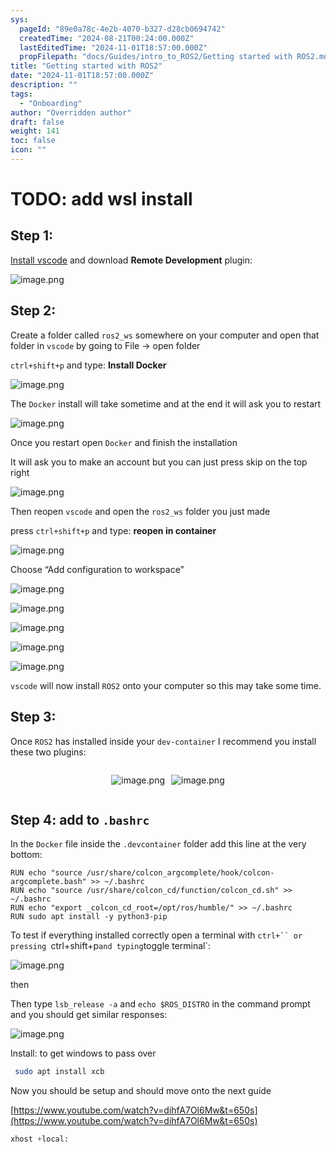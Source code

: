 ```yaml
---
sys:
  pageId: "89e0a78c-4e2b-4070-b327-d28cb0694742"
  createdTime: "2024-08-21T00:24:00.000Z"
  lastEditedTime: "2024-11-01T18:57:00.000Z"
  propFilepath: "docs/Guides/intro_to_ROS2/Getting started with ROS2.md"
title: "Getting started with ROS2"
date: "2024-11-01T18:57:00.000Z"
description: ""
tags:
  - "Onboarding"
author: "Overridden author"
draft: false
weight: 141
toc: false
icon: ""
---
```


# TODO: add wsl install

## Step 1:

[Install vscode](https://code.visualstudio.com/download) and download **Remote Development** plugin:

![image.png](https://prod-files-secure.s3.us-west-2.amazonaws.com/d518164a-d88e-44d1-a4ee-3adb3bd8bce0/efb52993-1881-4a40-b95e-6f020334f022/image.png?X-Amz-Algorithm=AWS4-HMAC-SHA256&X-Amz-Content-Sha256=UNSIGNED-PAYLOAD&X-Amz-Credential=ASIAZI2LB466U4CZPNIX%2F20250501%2Fus-west-2%2Fs3%2Faws4_request&X-Amz-Date=20250501T050951Z&X-Amz-Expires=3600&X-Amz-Security-Token=IQoJb3JpZ2luX2VjEB0aCXVzLXdlc3QtMiJHMEUCIQCuo4e9OLd1P4isP3EVPbdIM8RKC2DgFYXvLB1OxWQzCAIgW%2BUcp%2FLb%2BYObN4nMR1zaUt3YgNQwJHhCnN0hQaPcUkAqiAQItv%2F%2F%2F%2F%2F%2F%2F%2F%2F%2FARAAGgw2Mzc0MjMxODM4MDUiDEs0z7%2FGVNtXXL%2FsyCrcA8VYz6y8melDF%2B2QNndvuGoLJKny1iyWdSAUQPmUDotyyjRxX0mWvEbDjR9jLNJ%2FX2pOlh50T5v2BJxqZj4vwzsVR%2FAlFFhx9SC9NoCE3EtZ%2FK4M7wdfskZx1j1itVKG12NzCbCCRhOzDm%2BGshr2%2Btqz4Gnh02fft9oUNF8Y1MBY6LVWIDGdo63ppoUuT5IuAuVU5y7OB2zBxZIatBiUFiouuNMT0U3hvLzPVRi1TC0oQ5lRiFLfEWFaeL866%2FAJuENHPOCL6xn4XYX3u6XPh7qnBdz%2B6qMxKI5%2B9g%2BGVEedUWqRYBGNE0DXU7Cz%2Fm9ijx3JSvzdEUd9Hsv%2Fyb9hSLqbMA42DzjKaT7UA9CDZto%2FxcY8UqDemKgSnIyONeEWFRhPGs2WOL6kPVIpRrFBhYAErL5e40zriXtP5YLKYeZl25SAa4L4UAckC9BZRQr1atVZQl9QcTBT%2FnIrjH7rE8WL671c%2BgoKaHLMr9xah38NJ%2FrwiYd3p5cBqN%2Fv65fSuvlg1yn8FftCMJ%2BD5t7YP6qIy6dumukbdkG0li1KPZslroWmelCHhxyvKTcX%2B%2FN0JSC3fvDcNXOyOscujLpbysCOmeslPnXFCDMXJiFGPxMg%2FKvUysV3KUj%2B6NvjMNL1y8AGOqUBFWf7P13%2FAew0bH9IeKECks1HvNLj41gwQ7q78jrpxTFY30%2FRxr8ttzuTUh9%2FWdiU7qMrqaH7mvS9NrZUdF6nFZ408trhoy4STD5R4eUH7Ngj4PvF%2F3gFIpJvRakMJRWNiL%2F5XZO7fgimLJCMxcHMyCsnXjrYgJ1wiP5CvKrf48mPMjGmtb9i06ALnnsP0LzvjMOVrl2w4clpXCwOfRCPxNyZN%2Fqm&X-Amz-Signature=1cf0a995c995f44ee57be1853cacedeabfad83e51f5cb93006d4352dbdc8aac7&X-Amz-SignedHeaders=host&x-id=GetObject)

## Step 2:

Create a folder called `ros2_ws` somewhere on your computer and open that folder in `vscode` by going to File → open folder 

`ctrl+shift+p` and type: **Install Docker**

![image.png](https://prod-files-secure.s3.us-west-2.amazonaws.com/d518164a-d88e-44d1-a4ee-3adb3bd8bce0/2269dc0e-1cd5-47ff-bceb-c04ad9b2eab0/image.png?X-Amz-Algorithm=AWS4-HMAC-SHA256&X-Amz-Content-Sha256=UNSIGNED-PAYLOAD&X-Amz-Credential=ASIAZI2LB466U4CZPNIX%2F20250501%2Fus-west-2%2Fs3%2Faws4_request&X-Amz-Date=20250501T050951Z&X-Amz-Expires=3600&X-Amz-Security-Token=IQoJb3JpZ2luX2VjEB0aCXVzLXdlc3QtMiJHMEUCIQCuo4e9OLd1P4isP3EVPbdIM8RKC2DgFYXvLB1OxWQzCAIgW%2BUcp%2FLb%2BYObN4nMR1zaUt3YgNQwJHhCnN0hQaPcUkAqiAQItv%2F%2F%2F%2F%2F%2F%2F%2F%2F%2FARAAGgw2Mzc0MjMxODM4MDUiDEs0z7%2FGVNtXXL%2FsyCrcA8VYz6y8melDF%2B2QNndvuGoLJKny1iyWdSAUQPmUDotyyjRxX0mWvEbDjR9jLNJ%2FX2pOlh50T5v2BJxqZj4vwzsVR%2FAlFFhx9SC9NoCE3EtZ%2FK4M7wdfskZx1j1itVKG12NzCbCCRhOzDm%2BGshr2%2Btqz4Gnh02fft9oUNF8Y1MBY6LVWIDGdo63ppoUuT5IuAuVU5y7OB2zBxZIatBiUFiouuNMT0U3hvLzPVRi1TC0oQ5lRiFLfEWFaeL866%2FAJuENHPOCL6xn4XYX3u6XPh7qnBdz%2B6qMxKI5%2B9g%2BGVEedUWqRYBGNE0DXU7Cz%2Fm9ijx3JSvzdEUd9Hsv%2Fyb9hSLqbMA42DzjKaT7UA9CDZto%2FxcY8UqDemKgSnIyONeEWFRhPGs2WOL6kPVIpRrFBhYAErL5e40zriXtP5YLKYeZl25SAa4L4UAckC9BZRQr1atVZQl9QcTBT%2FnIrjH7rE8WL671c%2BgoKaHLMr9xah38NJ%2FrwiYd3p5cBqN%2Fv65fSuvlg1yn8FftCMJ%2BD5t7YP6qIy6dumukbdkG0li1KPZslroWmelCHhxyvKTcX%2B%2FN0JSC3fvDcNXOyOscujLpbysCOmeslPnXFCDMXJiFGPxMg%2FKvUysV3KUj%2B6NvjMNL1y8AGOqUBFWf7P13%2FAew0bH9IeKECks1HvNLj41gwQ7q78jrpxTFY30%2FRxr8ttzuTUh9%2FWdiU7qMrqaH7mvS9NrZUdF6nFZ408trhoy4STD5R4eUH7Ngj4PvF%2F3gFIpJvRakMJRWNiL%2F5XZO7fgimLJCMxcHMyCsnXjrYgJ1wiP5CvKrf48mPMjGmtb9i06ALnnsP0LzvjMOVrl2w4clpXCwOfRCPxNyZN%2Fqm&X-Amz-Signature=99dbb7290733d7f124f00aa081cfb5be49864954fd09ff855adcba7331fb593a&X-Amz-SignedHeaders=host&x-id=GetObject)

The `Docker` install will take sometime and at the end it will ask you to restart

![image.png](https://prod-files-secure.s3.us-west-2.amazonaws.com/d518164a-d88e-44d1-a4ee-3adb3bd8bce0/ed233f78-be33-4b1f-b89c-9c346c0e961e/image.png?X-Amz-Algorithm=AWS4-HMAC-SHA256&X-Amz-Content-Sha256=UNSIGNED-PAYLOAD&X-Amz-Credential=ASIAZI2LB466U4CZPNIX%2F20250501%2Fus-west-2%2Fs3%2Faws4_request&X-Amz-Date=20250501T050951Z&X-Amz-Expires=3600&X-Amz-Security-Token=IQoJb3JpZ2luX2VjEB0aCXVzLXdlc3QtMiJHMEUCIQCuo4e9OLd1P4isP3EVPbdIM8RKC2DgFYXvLB1OxWQzCAIgW%2BUcp%2FLb%2BYObN4nMR1zaUt3YgNQwJHhCnN0hQaPcUkAqiAQItv%2F%2F%2F%2F%2F%2F%2F%2F%2F%2FARAAGgw2Mzc0MjMxODM4MDUiDEs0z7%2FGVNtXXL%2FsyCrcA8VYz6y8melDF%2B2QNndvuGoLJKny1iyWdSAUQPmUDotyyjRxX0mWvEbDjR9jLNJ%2FX2pOlh50T5v2BJxqZj4vwzsVR%2FAlFFhx9SC9NoCE3EtZ%2FK4M7wdfskZx1j1itVKG12NzCbCCRhOzDm%2BGshr2%2Btqz4Gnh02fft9oUNF8Y1MBY6LVWIDGdo63ppoUuT5IuAuVU5y7OB2zBxZIatBiUFiouuNMT0U3hvLzPVRi1TC0oQ5lRiFLfEWFaeL866%2FAJuENHPOCL6xn4XYX3u6XPh7qnBdz%2B6qMxKI5%2B9g%2BGVEedUWqRYBGNE0DXU7Cz%2Fm9ijx3JSvzdEUd9Hsv%2Fyb9hSLqbMA42DzjKaT7UA9CDZto%2FxcY8UqDemKgSnIyONeEWFRhPGs2WOL6kPVIpRrFBhYAErL5e40zriXtP5YLKYeZl25SAa4L4UAckC9BZRQr1atVZQl9QcTBT%2FnIrjH7rE8WL671c%2BgoKaHLMr9xah38NJ%2FrwiYd3p5cBqN%2Fv65fSuvlg1yn8FftCMJ%2BD5t7YP6qIy6dumukbdkG0li1KPZslroWmelCHhxyvKTcX%2B%2FN0JSC3fvDcNXOyOscujLpbysCOmeslPnXFCDMXJiFGPxMg%2FKvUysV3KUj%2B6NvjMNL1y8AGOqUBFWf7P13%2FAew0bH9IeKECks1HvNLj41gwQ7q78jrpxTFY30%2FRxr8ttzuTUh9%2FWdiU7qMrqaH7mvS9NrZUdF6nFZ408trhoy4STD5R4eUH7Ngj4PvF%2F3gFIpJvRakMJRWNiL%2F5XZO7fgimLJCMxcHMyCsnXjrYgJ1wiP5CvKrf48mPMjGmtb9i06ALnnsP0LzvjMOVrl2w4clpXCwOfRCPxNyZN%2Fqm&X-Amz-Signature=e2124198468fc69ba9f561b9fe9214dafcf01de1615d2bdc2edc9c61c8723675&X-Amz-SignedHeaders=host&x-id=GetObject)

Once you restart open `Docker` and finish the installation

It will ask you to make an account but you can just press skip on the top right

![image.png](https://prod-files-secure.s3.us-west-2.amazonaws.com/d518164a-d88e-44d1-a4ee-3adb3bd8bce0/21010ad9-1659-4fd9-9f59-9932a09b2a3d/image.png?X-Amz-Algorithm=AWS4-HMAC-SHA256&X-Amz-Content-Sha256=UNSIGNED-PAYLOAD&X-Amz-Credential=ASIAZI2LB466U4CZPNIX%2F20250501%2Fus-west-2%2Fs3%2Faws4_request&X-Amz-Date=20250501T050951Z&X-Amz-Expires=3600&X-Amz-Security-Token=IQoJb3JpZ2luX2VjEB0aCXVzLXdlc3QtMiJHMEUCIQCuo4e9OLd1P4isP3EVPbdIM8RKC2DgFYXvLB1OxWQzCAIgW%2BUcp%2FLb%2BYObN4nMR1zaUt3YgNQwJHhCnN0hQaPcUkAqiAQItv%2F%2F%2F%2F%2F%2F%2F%2F%2F%2FARAAGgw2Mzc0MjMxODM4MDUiDEs0z7%2FGVNtXXL%2FsyCrcA8VYz6y8melDF%2B2QNndvuGoLJKny1iyWdSAUQPmUDotyyjRxX0mWvEbDjR9jLNJ%2FX2pOlh50T5v2BJxqZj4vwzsVR%2FAlFFhx9SC9NoCE3EtZ%2FK4M7wdfskZx1j1itVKG12NzCbCCRhOzDm%2BGshr2%2Btqz4Gnh02fft9oUNF8Y1MBY6LVWIDGdo63ppoUuT5IuAuVU5y7OB2zBxZIatBiUFiouuNMT0U3hvLzPVRi1TC0oQ5lRiFLfEWFaeL866%2FAJuENHPOCL6xn4XYX3u6XPh7qnBdz%2B6qMxKI5%2B9g%2BGVEedUWqRYBGNE0DXU7Cz%2Fm9ijx3JSvzdEUd9Hsv%2Fyb9hSLqbMA42DzjKaT7UA9CDZto%2FxcY8UqDemKgSnIyONeEWFRhPGs2WOL6kPVIpRrFBhYAErL5e40zriXtP5YLKYeZl25SAa4L4UAckC9BZRQr1atVZQl9QcTBT%2FnIrjH7rE8WL671c%2BgoKaHLMr9xah38NJ%2FrwiYd3p5cBqN%2Fv65fSuvlg1yn8FftCMJ%2BD5t7YP6qIy6dumukbdkG0li1KPZslroWmelCHhxyvKTcX%2B%2FN0JSC3fvDcNXOyOscujLpbysCOmeslPnXFCDMXJiFGPxMg%2FKvUysV3KUj%2B6NvjMNL1y8AGOqUBFWf7P13%2FAew0bH9IeKECks1HvNLj41gwQ7q78jrpxTFY30%2FRxr8ttzuTUh9%2FWdiU7qMrqaH7mvS9NrZUdF6nFZ408trhoy4STD5R4eUH7Ngj4PvF%2F3gFIpJvRakMJRWNiL%2F5XZO7fgimLJCMxcHMyCsnXjrYgJ1wiP5CvKrf48mPMjGmtb9i06ALnnsP0LzvjMOVrl2w4clpXCwOfRCPxNyZN%2Fqm&X-Amz-Signature=729e63010abeaa2103b1d033c2268a6b973f19ab8f7b49dae0acd0bbabb9fba3&X-Amz-SignedHeaders=host&x-id=GetObject)

Then reopen `vscode` and open the `ros2_ws` folder you just made

press `ctrl+shift+p` and type: **reopen in container**

![image.png](https://prod-files-secure.s3.us-west-2.amazonaws.com/d518164a-d88e-44d1-a4ee-3adb3bd8bce0/4e93b8c2-41ad-488c-8095-c74205196118/image.png?X-Amz-Algorithm=AWS4-HMAC-SHA256&X-Amz-Content-Sha256=UNSIGNED-PAYLOAD&X-Amz-Credential=ASIAZI2LB466U4CZPNIX%2F20250501%2Fus-west-2%2Fs3%2Faws4_request&X-Amz-Date=20250501T050951Z&X-Amz-Expires=3600&X-Amz-Security-Token=IQoJb3JpZ2luX2VjEB0aCXVzLXdlc3QtMiJHMEUCIQCuo4e9OLd1P4isP3EVPbdIM8RKC2DgFYXvLB1OxWQzCAIgW%2BUcp%2FLb%2BYObN4nMR1zaUt3YgNQwJHhCnN0hQaPcUkAqiAQItv%2F%2F%2F%2F%2F%2F%2F%2F%2F%2FARAAGgw2Mzc0MjMxODM4MDUiDEs0z7%2FGVNtXXL%2FsyCrcA8VYz6y8melDF%2B2QNndvuGoLJKny1iyWdSAUQPmUDotyyjRxX0mWvEbDjR9jLNJ%2FX2pOlh50T5v2BJxqZj4vwzsVR%2FAlFFhx9SC9NoCE3EtZ%2FK4M7wdfskZx1j1itVKG12NzCbCCRhOzDm%2BGshr2%2Btqz4Gnh02fft9oUNF8Y1MBY6LVWIDGdo63ppoUuT5IuAuVU5y7OB2zBxZIatBiUFiouuNMT0U3hvLzPVRi1TC0oQ5lRiFLfEWFaeL866%2FAJuENHPOCL6xn4XYX3u6XPh7qnBdz%2B6qMxKI5%2B9g%2BGVEedUWqRYBGNE0DXU7Cz%2Fm9ijx3JSvzdEUd9Hsv%2Fyb9hSLqbMA42DzjKaT7UA9CDZto%2FxcY8UqDemKgSnIyONeEWFRhPGs2WOL6kPVIpRrFBhYAErL5e40zriXtP5YLKYeZl25SAa4L4UAckC9BZRQr1atVZQl9QcTBT%2FnIrjH7rE8WL671c%2BgoKaHLMr9xah38NJ%2FrwiYd3p5cBqN%2Fv65fSuvlg1yn8FftCMJ%2BD5t7YP6qIy6dumukbdkG0li1KPZslroWmelCHhxyvKTcX%2B%2FN0JSC3fvDcNXOyOscujLpbysCOmeslPnXFCDMXJiFGPxMg%2FKvUysV3KUj%2B6NvjMNL1y8AGOqUBFWf7P13%2FAew0bH9IeKECks1HvNLj41gwQ7q78jrpxTFY30%2FRxr8ttzuTUh9%2FWdiU7qMrqaH7mvS9NrZUdF6nFZ408trhoy4STD5R4eUH7Ngj4PvF%2F3gFIpJvRakMJRWNiL%2F5XZO7fgimLJCMxcHMyCsnXjrYgJ1wiP5CvKrf48mPMjGmtb9i06ALnnsP0LzvjMOVrl2w4clpXCwOfRCPxNyZN%2Fqm&X-Amz-Signature=f9359740c6dc64d8ade97131131fb28e9b1f5c3d966cbc9f305253dd70c07da4&X-Amz-SignedHeaders=host&x-id=GetObject)

Choose “Add configuration to workspace”

![image.png](https://prod-files-secure.s3.us-west-2.amazonaws.com/d518164a-d88e-44d1-a4ee-3adb3bd8bce0/9560b282-5060-4989-ba37-97e7b2c22476/image.png?X-Amz-Algorithm=AWS4-HMAC-SHA256&X-Amz-Content-Sha256=UNSIGNED-PAYLOAD&X-Amz-Credential=ASIAZI2LB466U4CZPNIX%2F20250501%2Fus-west-2%2Fs3%2Faws4_request&X-Amz-Date=20250501T050951Z&X-Amz-Expires=3600&X-Amz-Security-Token=IQoJb3JpZ2luX2VjEB0aCXVzLXdlc3QtMiJHMEUCIQCuo4e9OLd1P4isP3EVPbdIM8RKC2DgFYXvLB1OxWQzCAIgW%2BUcp%2FLb%2BYObN4nMR1zaUt3YgNQwJHhCnN0hQaPcUkAqiAQItv%2F%2F%2F%2F%2F%2F%2F%2F%2F%2FARAAGgw2Mzc0MjMxODM4MDUiDEs0z7%2FGVNtXXL%2FsyCrcA8VYz6y8melDF%2B2QNndvuGoLJKny1iyWdSAUQPmUDotyyjRxX0mWvEbDjR9jLNJ%2FX2pOlh50T5v2BJxqZj4vwzsVR%2FAlFFhx9SC9NoCE3EtZ%2FK4M7wdfskZx1j1itVKG12NzCbCCRhOzDm%2BGshr2%2Btqz4Gnh02fft9oUNF8Y1MBY6LVWIDGdo63ppoUuT5IuAuVU5y7OB2zBxZIatBiUFiouuNMT0U3hvLzPVRi1TC0oQ5lRiFLfEWFaeL866%2FAJuENHPOCL6xn4XYX3u6XPh7qnBdz%2B6qMxKI5%2B9g%2BGVEedUWqRYBGNE0DXU7Cz%2Fm9ijx3JSvzdEUd9Hsv%2Fyb9hSLqbMA42DzjKaT7UA9CDZto%2FxcY8UqDemKgSnIyONeEWFRhPGs2WOL6kPVIpRrFBhYAErL5e40zriXtP5YLKYeZl25SAa4L4UAckC9BZRQr1atVZQl9QcTBT%2FnIrjH7rE8WL671c%2BgoKaHLMr9xah38NJ%2FrwiYd3p5cBqN%2Fv65fSuvlg1yn8FftCMJ%2BD5t7YP6qIy6dumukbdkG0li1KPZslroWmelCHhxyvKTcX%2B%2FN0JSC3fvDcNXOyOscujLpbysCOmeslPnXFCDMXJiFGPxMg%2FKvUysV3KUj%2B6NvjMNL1y8AGOqUBFWf7P13%2FAew0bH9IeKECks1HvNLj41gwQ7q78jrpxTFY30%2FRxr8ttzuTUh9%2FWdiU7qMrqaH7mvS9NrZUdF6nFZ408trhoy4STD5R4eUH7Ngj4PvF%2F3gFIpJvRakMJRWNiL%2F5XZO7fgimLJCMxcHMyCsnXjrYgJ1wiP5CvKrf48mPMjGmtb9i06ALnnsP0LzvjMOVrl2w4clpXCwOfRCPxNyZN%2Fqm&X-Amz-Signature=aa8b183f6f27787fcd06d11ccf41fa6eea4e4c40dd3b9bf20902e092239def1e&X-Amz-SignedHeaders=host&x-id=GetObject)

![image.png](https://prod-files-secure.s3.us-west-2.amazonaws.com/d518164a-d88e-44d1-a4ee-3adb3bd8bce0/2ee63f81-886b-48e8-a553-dc6e5eac99e4/image.png?X-Amz-Algorithm=AWS4-HMAC-SHA256&X-Amz-Content-Sha256=UNSIGNED-PAYLOAD&X-Amz-Credential=ASIAZI2LB466U4CZPNIX%2F20250501%2Fus-west-2%2Fs3%2Faws4_request&X-Amz-Date=20250501T050951Z&X-Amz-Expires=3600&X-Amz-Security-Token=IQoJb3JpZ2luX2VjEB0aCXVzLXdlc3QtMiJHMEUCIQCuo4e9OLd1P4isP3EVPbdIM8RKC2DgFYXvLB1OxWQzCAIgW%2BUcp%2FLb%2BYObN4nMR1zaUt3YgNQwJHhCnN0hQaPcUkAqiAQItv%2F%2F%2F%2F%2F%2F%2F%2F%2F%2FARAAGgw2Mzc0MjMxODM4MDUiDEs0z7%2FGVNtXXL%2FsyCrcA8VYz6y8melDF%2B2QNndvuGoLJKny1iyWdSAUQPmUDotyyjRxX0mWvEbDjR9jLNJ%2FX2pOlh50T5v2BJxqZj4vwzsVR%2FAlFFhx9SC9NoCE3EtZ%2FK4M7wdfskZx1j1itVKG12NzCbCCRhOzDm%2BGshr2%2Btqz4Gnh02fft9oUNF8Y1MBY6LVWIDGdo63ppoUuT5IuAuVU5y7OB2zBxZIatBiUFiouuNMT0U3hvLzPVRi1TC0oQ5lRiFLfEWFaeL866%2FAJuENHPOCL6xn4XYX3u6XPh7qnBdz%2B6qMxKI5%2B9g%2BGVEedUWqRYBGNE0DXU7Cz%2Fm9ijx3JSvzdEUd9Hsv%2Fyb9hSLqbMA42DzjKaT7UA9CDZto%2FxcY8UqDemKgSnIyONeEWFRhPGs2WOL6kPVIpRrFBhYAErL5e40zriXtP5YLKYeZl25SAa4L4UAckC9BZRQr1atVZQl9QcTBT%2FnIrjH7rE8WL671c%2BgoKaHLMr9xah38NJ%2FrwiYd3p5cBqN%2Fv65fSuvlg1yn8FftCMJ%2BD5t7YP6qIy6dumukbdkG0li1KPZslroWmelCHhxyvKTcX%2B%2FN0JSC3fvDcNXOyOscujLpbysCOmeslPnXFCDMXJiFGPxMg%2FKvUysV3KUj%2B6NvjMNL1y8AGOqUBFWf7P13%2FAew0bH9IeKECks1HvNLj41gwQ7q78jrpxTFY30%2FRxr8ttzuTUh9%2FWdiU7qMrqaH7mvS9NrZUdF6nFZ408trhoy4STD5R4eUH7Ngj4PvF%2F3gFIpJvRakMJRWNiL%2F5XZO7fgimLJCMxcHMyCsnXjrYgJ1wiP5CvKrf48mPMjGmtb9i06ALnnsP0LzvjMOVrl2w4clpXCwOfRCPxNyZN%2Fqm&X-Amz-Signature=71c33b46a7e001095086c918d69c5741d3013bbfb3cc349634330ca29d6ae3e9&X-Amz-SignedHeaders=host&x-id=GetObject)

![image.png](https://prod-files-secure.s3.us-west-2.amazonaws.com/d518164a-d88e-44d1-a4ee-3adb3bd8bce0/ae1580b2-b048-407e-aed9-b584224a7a04/image.png?X-Amz-Algorithm=AWS4-HMAC-SHA256&X-Amz-Content-Sha256=UNSIGNED-PAYLOAD&X-Amz-Credential=ASIAZI2LB466U4CZPNIX%2F20250501%2Fus-west-2%2Fs3%2Faws4_request&X-Amz-Date=20250501T050951Z&X-Amz-Expires=3600&X-Amz-Security-Token=IQoJb3JpZ2luX2VjEB0aCXVzLXdlc3QtMiJHMEUCIQCuo4e9OLd1P4isP3EVPbdIM8RKC2DgFYXvLB1OxWQzCAIgW%2BUcp%2FLb%2BYObN4nMR1zaUt3YgNQwJHhCnN0hQaPcUkAqiAQItv%2F%2F%2F%2F%2F%2F%2F%2F%2F%2FARAAGgw2Mzc0MjMxODM4MDUiDEs0z7%2FGVNtXXL%2FsyCrcA8VYz6y8melDF%2B2QNndvuGoLJKny1iyWdSAUQPmUDotyyjRxX0mWvEbDjR9jLNJ%2FX2pOlh50T5v2BJxqZj4vwzsVR%2FAlFFhx9SC9NoCE3EtZ%2FK4M7wdfskZx1j1itVKG12NzCbCCRhOzDm%2BGshr2%2Btqz4Gnh02fft9oUNF8Y1MBY6LVWIDGdo63ppoUuT5IuAuVU5y7OB2zBxZIatBiUFiouuNMT0U3hvLzPVRi1TC0oQ5lRiFLfEWFaeL866%2FAJuENHPOCL6xn4XYX3u6XPh7qnBdz%2B6qMxKI5%2B9g%2BGVEedUWqRYBGNE0DXU7Cz%2Fm9ijx3JSvzdEUd9Hsv%2Fyb9hSLqbMA42DzjKaT7UA9CDZto%2FxcY8UqDemKgSnIyONeEWFRhPGs2WOL6kPVIpRrFBhYAErL5e40zriXtP5YLKYeZl25SAa4L4UAckC9BZRQr1atVZQl9QcTBT%2FnIrjH7rE8WL671c%2BgoKaHLMr9xah38NJ%2FrwiYd3p5cBqN%2Fv65fSuvlg1yn8FftCMJ%2BD5t7YP6qIy6dumukbdkG0li1KPZslroWmelCHhxyvKTcX%2B%2FN0JSC3fvDcNXOyOscujLpbysCOmeslPnXFCDMXJiFGPxMg%2FKvUysV3KUj%2B6NvjMNL1y8AGOqUBFWf7P13%2FAew0bH9IeKECks1HvNLj41gwQ7q78jrpxTFY30%2FRxr8ttzuTUh9%2FWdiU7qMrqaH7mvS9NrZUdF6nFZ408trhoy4STD5R4eUH7Ngj4PvF%2F3gFIpJvRakMJRWNiL%2F5XZO7fgimLJCMxcHMyCsnXjrYgJ1wiP5CvKrf48mPMjGmtb9i06ALnnsP0LzvjMOVrl2w4clpXCwOfRCPxNyZN%2Fqm&X-Amz-Signature=64d22b202c3e689fa60bf77eab82687c6fedad4299a6eb4fcbd0c4b01f6d5f17&X-Amz-SignedHeaders=host&x-id=GetObject)

![image.png](https://prod-files-secure.s3.us-west-2.amazonaws.com/d518164a-d88e-44d1-a4ee-3adb3bd8bce0/53255b28-f75e-430f-b9e3-c0ac8577e42b/image.png?X-Amz-Algorithm=AWS4-HMAC-SHA256&X-Amz-Content-Sha256=UNSIGNED-PAYLOAD&X-Amz-Credential=ASIAZI2LB466U4CZPNIX%2F20250501%2Fus-west-2%2Fs3%2Faws4_request&X-Amz-Date=20250501T050951Z&X-Amz-Expires=3600&X-Amz-Security-Token=IQoJb3JpZ2luX2VjEB0aCXVzLXdlc3QtMiJHMEUCIQCuo4e9OLd1P4isP3EVPbdIM8RKC2DgFYXvLB1OxWQzCAIgW%2BUcp%2FLb%2BYObN4nMR1zaUt3YgNQwJHhCnN0hQaPcUkAqiAQItv%2F%2F%2F%2F%2F%2F%2F%2F%2F%2FARAAGgw2Mzc0MjMxODM4MDUiDEs0z7%2FGVNtXXL%2FsyCrcA8VYz6y8melDF%2B2QNndvuGoLJKny1iyWdSAUQPmUDotyyjRxX0mWvEbDjR9jLNJ%2FX2pOlh50T5v2BJxqZj4vwzsVR%2FAlFFhx9SC9NoCE3EtZ%2FK4M7wdfskZx1j1itVKG12NzCbCCRhOzDm%2BGshr2%2Btqz4Gnh02fft9oUNF8Y1MBY6LVWIDGdo63ppoUuT5IuAuVU5y7OB2zBxZIatBiUFiouuNMT0U3hvLzPVRi1TC0oQ5lRiFLfEWFaeL866%2FAJuENHPOCL6xn4XYX3u6XPh7qnBdz%2B6qMxKI5%2B9g%2BGVEedUWqRYBGNE0DXU7Cz%2Fm9ijx3JSvzdEUd9Hsv%2Fyb9hSLqbMA42DzjKaT7UA9CDZto%2FxcY8UqDemKgSnIyONeEWFRhPGs2WOL6kPVIpRrFBhYAErL5e40zriXtP5YLKYeZl25SAa4L4UAckC9BZRQr1atVZQl9QcTBT%2FnIrjH7rE8WL671c%2BgoKaHLMr9xah38NJ%2FrwiYd3p5cBqN%2Fv65fSuvlg1yn8FftCMJ%2BD5t7YP6qIy6dumukbdkG0li1KPZslroWmelCHhxyvKTcX%2B%2FN0JSC3fvDcNXOyOscujLpbysCOmeslPnXFCDMXJiFGPxMg%2FKvUysV3KUj%2B6NvjMNL1y8AGOqUBFWf7P13%2FAew0bH9IeKECks1HvNLj41gwQ7q78jrpxTFY30%2FRxr8ttzuTUh9%2FWdiU7qMrqaH7mvS9NrZUdF6nFZ408trhoy4STD5R4eUH7Ngj4PvF%2F3gFIpJvRakMJRWNiL%2F5XZO7fgimLJCMxcHMyCsnXjrYgJ1wiP5CvKrf48mPMjGmtb9i06ALnnsP0LzvjMOVrl2w4clpXCwOfRCPxNyZN%2Fqm&X-Amz-Signature=04535076bcad7408b1988e76b0608cb3272119666fcb33fee4331a20778aaebc&X-Amz-SignedHeaders=host&x-id=GetObject)

![image.png](https://prod-files-secure.s3.us-west-2.amazonaws.com/d518164a-d88e-44d1-a4ee-3adb3bd8bce0/7c562767-5af9-4ffb-97d1-327bcdf4ee00/image.png?X-Amz-Algorithm=AWS4-HMAC-SHA256&X-Amz-Content-Sha256=UNSIGNED-PAYLOAD&X-Amz-Credential=ASIAZI2LB466U4CZPNIX%2F20250501%2Fus-west-2%2Fs3%2Faws4_request&X-Amz-Date=20250501T050951Z&X-Amz-Expires=3600&X-Amz-Security-Token=IQoJb3JpZ2luX2VjEB0aCXVzLXdlc3QtMiJHMEUCIQCuo4e9OLd1P4isP3EVPbdIM8RKC2DgFYXvLB1OxWQzCAIgW%2BUcp%2FLb%2BYObN4nMR1zaUt3YgNQwJHhCnN0hQaPcUkAqiAQItv%2F%2F%2F%2F%2F%2F%2F%2F%2F%2FARAAGgw2Mzc0MjMxODM4MDUiDEs0z7%2FGVNtXXL%2FsyCrcA8VYz6y8melDF%2B2QNndvuGoLJKny1iyWdSAUQPmUDotyyjRxX0mWvEbDjR9jLNJ%2FX2pOlh50T5v2BJxqZj4vwzsVR%2FAlFFhx9SC9NoCE3EtZ%2FK4M7wdfskZx1j1itVKG12NzCbCCRhOzDm%2BGshr2%2Btqz4Gnh02fft9oUNF8Y1MBY6LVWIDGdo63ppoUuT5IuAuVU5y7OB2zBxZIatBiUFiouuNMT0U3hvLzPVRi1TC0oQ5lRiFLfEWFaeL866%2FAJuENHPOCL6xn4XYX3u6XPh7qnBdz%2B6qMxKI5%2B9g%2BGVEedUWqRYBGNE0DXU7Cz%2Fm9ijx3JSvzdEUd9Hsv%2Fyb9hSLqbMA42DzjKaT7UA9CDZto%2FxcY8UqDemKgSnIyONeEWFRhPGs2WOL6kPVIpRrFBhYAErL5e40zriXtP5YLKYeZl25SAa4L4UAckC9BZRQr1atVZQl9QcTBT%2FnIrjH7rE8WL671c%2BgoKaHLMr9xah38NJ%2FrwiYd3p5cBqN%2Fv65fSuvlg1yn8FftCMJ%2BD5t7YP6qIy6dumukbdkG0li1KPZslroWmelCHhxyvKTcX%2B%2FN0JSC3fvDcNXOyOscujLpbysCOmeslPnXFCDMXJiFGPxMg%2FKvUysV3KUj%2B6NvjMNL1y8AGOqUBFWf7P13%2FAew0bH9IeKECks1HvNLj41gwQ7q78jrpxTFY30%2FRxr8ttzuTUh9%2FWdiU7qMrqaH7mvS9NrZUdF6nFZ408trhoy4STD5R4eUH7Ngj4PvF%2F3gFIpJvRakMJRWNiL%2F5XZO7fgimLJCMxcHMyCsnXjrYgJ1wiP5CvKrf48mPMjGmtb9i06ALnnsP0LzvjMOVrl2w4clpXCwOfRCPxNyZN%2Fqm&X-Amz-Signature=2c7db0f1d3fe4f99621ae0c8ed50d9e20c22860979e8bd9291720d3aeea6f9b6&X-Amz-SignedHeaders=host&x-id=GetObject)

`vscode` will now install `ROS2` onto your computer so this may take some time.

## Step 3:

Once `ROS2` has installed inside your `dev-container` I recommend you install these two plugins:

<div style="display: flex;flex-direction: row; column-gap:10px; max-width: 630px;justify-content: center;">
<div>

![image.png](https://prod-files-secure.s3.us-west-2.amazonaws.com/d518164a-d88e-44d1-a4ee-3adb3bd8bce0/3fc3d550-5a54-4ba1-ba6b-faa01cdb7369/image.png?X-Amz-Algorithm=AWS4-HMAC-SHA256&X-Amz-Content-Sha256=UNSIGNED-PAYLOAD&X-Amz-Credential=ASIAZI2LB466SZX6Q5GE%2F20250501%2Fus-west-2%2Fs3%2Faws4_request&X-Amz-Date=20250501T050954Z&X-Amz-Expires=3600&X-Amz-Security-Token=IQoJb3JpZ2luX2VjEB0aCXVzLXdlc3QtMiJGMEQCIEJIejFsW9Qxqhj5pzbMuwUIDB5WbRzmobhGQpW8ZShuAiBxzcWAvTEyNbRcYH%2BpH%2BR38BdYGFgJd9X0UCmdi2ZZCiqIBAi2%2F%2F%2F%2F%2F%2F%2F%2F%2F%2F8BEAAaDDYzNzQyMzE4MzgwNSIMRSSA5NHtk6PhjE9zKtwDryxNsuFlnmUSlimYebwEQ2mtYGL2U1SZT9juXbX3gjATmBl0oH88fjbR68SvSt5MIi5TqvZyQjFmGgFe9c5i26tH9pBRn53VmrGvIydwAxcVcSCk%2BpT0wdMABKkETvYhftCftgS%2BZmAQkC%2FtnXDPURhNIUwZsayNCXnLQ5pSaUpb2NRFbQYGEA13ykls3aqqPfbbnkObgZqqBYP7uaRQhq2aWtE1j37XdSosIyo3Rz17QAXTsJE97WBzQhPYKPvrwY8U83KcASC%2FBBt9AqoqvFd4Ts4R7GGA%2Bw7T2Rx478JisFWwUli2XE1jUnWNwrftcGDoDjD1wDdvwVqT3W2oLdss5IqjkI13P4NzDyCNrg3gPhZXXcmql8YMduqbZtCTlodAH4MKqp1vBvZZBvnrVYPJyZYw%2FatRNsj%2F8Cq4NDhtTdBAKbj8UFVFp9HV0mB5DaErMxSZwTfvBJj5auTdXwD7GvzWvO0EE%2BCtYOcOsHTvM4mjxMc11cTgFsJA%2F5Wq6nKAzglamqWxQM2CVRz5TAIMkqB%2FDnXmDDSN5bBhk99ROwuYAiO6sWX4fEPydYRa6TSmEIHOqBuTIV66AvDGwl%2FLfZzPny6EiL5OFoTWgh8VyUoK%2BlJQdAgf7dMw5%2FXLwAY6pgEolquctkj1pemGUz3dZOCab74hvGn6RQ5iYctEeHW5ZBVcKPz9wpVurUj4BCVKpbH1fzSLfD119RnySfIp0t%2BmEqP%2FF8%2BJ3RUsbMRYKlk8CZwv9fzL4cdQjlM%2FE2yVVgJC%2BLDEeGZY0fq2kZlg3dFADCFHonyPfF%2F2EV8Xgu5G5O25CWD%2BMG%2FH4B8ZkvmLbVedhrb6U7D3VqORWv8R7MY9Cap1Eb6u&X-Amz-Signature=64da9cbc5418e5976a69d502a77975923904941cc7a45dc8a206a6457acc090d&X-Amz-SignedHeaders=host&x-id=GetObject)

</div>
<div>

![image.png](https://prod-files-secure.s3.us-west-2.amazonaws.com/d518164a-d88e-44d1-a4ee-3adb3bd8bce0/d994cc66-13c2-4093-a5a3-f84cf4601a82/image.png?X-Amz-Algorithm=AWS4-HMAC-SHA256&X-Amz-Content-Sha256=UNSIGNED-PAYLOAD&X-Amz-Credential=ASIAZI2LB4663NXGHPKK%2F20250501%2Fus-west-2%2Fs3%2Faws4_request&X-Amz-Date=20250501T050954Z&X-Amz-Expires=3600&X-Amz-Security-Token=IQoJb3JpZ2luX2VjEB0aCXVzLXdlc3QtMiJHMEUCIQC15k5oYAEBDTQCOn09uC6jjHayzPEmlMj%2F4T66CO1DMwIgD8o7NyFY0KjMcGrJRoRvS9lYg3dWCSyEp4A3pYzojiEqiAQItv%2F%2F%2F%2F%2F%2F%2F%2F%2F%2FARAAGgw2Mzc0MjMxODM4MDUiDFb9%2BSQ6VaItID4NVCrcAwb%2BUTx7AK%2BQO4C4%2FNihH65WRA29UzlQunpvf7h7t2fyCkXPLLVES%2FcVEg%2B78Nr5m8RIec4PIFnQsODj2mAwFehwr%2B2xIEgnVTbDb3ZHxXDLBaFrBzWXRkwxEzouPwcjk%2FO26ae5ayP5acQg%2F20uAWa8Yqax7TvXZ3tYLk%2FXy8XTXJe5GMaTQfdznglza1BvsGEyYMFR7xpZNb4Oe%2B2hWH9oGhYgfnoGBC2K28nD5ONH0JwAoDXX31OTK2wHtQbiTwclmJwLZe%2Fd1LDbRol2MsKSfoP2FsAvEmiYiSEsCUxxfdo%2FHqcO1TwwY6LHoalb7UyPUfXnxXi19l87Y7DQVKOjV%2BZXgviYuLjDXWV3sjxyDwSw8PL%2FxXBhxetQ2g3dSj%2F6cN4NZJFc2VRvI93JieGXt6ss4fLh5c5cRz2S6NjcXzG6S7pPc70c8ROFTkD6kusWuO0fZTJlod%2F78%2Bl%2FjnoGluuwo2%2BAyKHdiV66XmFDR49kU0Qyy8cDc8vj47rZ%2FBPE9S59poz32kKHE2cbnRFh5kbR9TIEPXfsM3kDpKISKvGwDeKcKflFZ3G8G%2FEnJrFbodb4EX6VLo0xz8islvXtFwqJwYn2nTb%2BOmn4gARoedcqJ53pck8Ozve4MM31y8AGOqUB%2BrueQpG1od107SHrEBXDSUuxXoQFSyViQweLauSe8%2BsFt%2FAoPB9yzN%2BQMU1r2ca9BR%2Fwrwn7v664LgzRQerE2xroet6gjhvK9FXvmPxDPr6tnr2XeA2F7IzghRqPTyl6Pwzx3ZEHXdPRMgC4H00Rbs6rVoGg7LsbU3YSe%2BMJ2LXi591HnkMto9%2B%2B%2Fnm6mDHIbfDhks5vOf2VjpuN7aUaEbs1MIRI&X-Amz-Signature=0cd3a671b0058cad8faabf3a2be5cac97c648b31621fde1697021b6e5c154e22&X-Amz-SignedHeaders=host&x-id=GetObject)

</div>
</div>

## Step 4: add to `.bashrc`

In the `Docker` file inside the `.devcontainer` folder add this line at the very bottom: 

```docker
RUN echo "source /usr/share/colcon_argcomplete/hook/colcon-argcomplete.bash" >> ~/.bashrc
RUN echo "source /usr/share/colcon_cd/function/colcon_cd.sh" >> ~/.bashrc
RUN echo "export _colcon_cd_root=/opt/ros/humble/" >> ~/.bashrc
RUN sudo apt install -y python3-pip 
```

To test if everything installed correctly open a terminal with `ctrl+`` or pressing `ctrl+shift+p` and typing `toggle terminal`:

![image.png](https://prod-files-secure.s3.us-west-2.amazonaws.com/d518164a-d88e-44d1-a4ee-3adb3bd8bce0/6a4943d8-b04e-4c02-9a58-775f3384d1a5/image.png?X-Amz-Algorithm=AWS4-HMAC-SHA256&X-Amz-Content-Sha256=UNSIGNED-PAYLOAD&X-Amz-Credential=ASIAZI2LB466U4CZPNIX%2F20250501%2Fus-west-2%2Fs3%2Faws4_request&X-Amz-Date=20250501T050951Z&X-Amz-Expires=3600&X-Amz-Security-Token=IQoJb3JpZ2luX2VjEB0aCXVzLXdlc3QtMiJHMEUCIQCuo4e9OLd1P4isP3EVPbdIM8RKC2DgFYXvLB1OxWQzCAIgW%2BUcp%2FLb%2BYObN4nMR1zaUt3YgNQwJHhCnN0hQaPcUkAqiAQItv%2F%2F%2F%2F%2F%2F%2F%2F%2F%2FARAAGgw2Mzc0MjMxODM4MDUiDEs0z7%2FGVNtXXL%2FsyCrcA8VYz6y8melDF%2B2QNndvuGoLJKny1iyWdSAUQPmUDotyyjRxX0mWvEbDjR9jLNJ%2FX2pOlh50T5v2BJxqZj4vwzsVR%2FAlFFhx9SC9NoCE3EtZ%2FK4M7wdfskZx1j1itVKG12NzCbCCRhOzDm%2BGshr2%2Btqz4Gnh02fft9oUNF8Y1MBY6LVWIDGdo63ppoUuT5IuAuVU5y7OB2zBxZIatBiUFiouuNMT0U3hvLzPVRi1TC0oQ5lRiFLfEWFaeL866%2FAJuENHPOCL6xn4XYX3u6XPh7qnBdz%2B6qMxKI5%2B9g%2BGVEedUWqRYBGNE0DXU7Cz%2Fm9ijx3JSvzdEUd9Hsv%2Fyb9hSLqbMA42DzjKaT7UA9CDZto%2FxcY8UqDemKgSnIyONeEWFRhPGs2WOL6kPVIpRrFBhYAErL5e40zriXtP5YLKYeZl25SAa4L4UAckC9BZRQr1atVZQl9QcTBT%2FnIrjH7rE8WL671c%2BgoKaHLMr9xah38NJ%2FrwiYd3p5cBqN%2Fv65fSuvlg1yn8FftCMJ%2BD5t7YP6qIy6dumukbdkG0li1KPZslroWmelCHhxyvKTcX%2B%2FN0JSC3fvDcNXOyOscujLpbysCOmeslPnXFCDMXJiFGPxMg%2FKvUysV3KUj%2B6NvjMNL1y8AGOqUBFWf7P13%2FAew0bH9IeKECks1HvNLj41gwQ7q78jrpxTFY30%2FRxr8ttzuTUh9%2FWdiU7qMrqaH7mvS9NrZUdF6nFZ408trhoy4STD5R4eUH7Ngj4PvF%2F3gFIpJvRakMJRWNiL%2F5XZO7fgimLJCMxcHMyCsnXjrYgJ1wiP5CvKrf48mPMjGmtb9i06ALnnsP0LzvjMOVrl2w4clpXCwOfRCPxNyZN%2Fqm&X-Amz-Signature=f21a8765915a1d3360671b94e5bbe9facd7d1620d0fc675dc50193044ba31eed&X-Amz-SignedHeaders=host&x-id=GetObject)

then 

Then type `lsb_release -a` and `echo $ROS_DISTRO` in the command prompt and you should get similar responses:

![image.png](https://prod-files-secure.s3.us-west-2.amazonaws.com/d518164a-d88e-44d1-a4ee-3adb3bd8bce0/3e635dec-a805-4e85-8b9e-d000e5b71a4e/image.png?X-Amz-Algorithm=AWS4-HMAC-SHA256&X-Amz-Content-Sha256=UNSIGNED-PAYLOAD&X-Amz-Credential=ASIAZI2LB466U4CZPNIX%2F20250501%2Fus-west-2%2Fs3%2Faws4_request&X-Amz-Date=20250501T050951Z&X-Amz-Expires=3600&X-Amz-Security-Token=IQoJb3JpZ2luX2VjEB0aCXVzLXdlc3QtMiJHMEUCIQCuo4e9OLd1P4isP3EVPbdIM8RKC2DgFYXvLB1OxWQzCAIgW%2BUcp%2FLb%2BYObN4nMR1zaUt3YgNQwJHhCnN0hQaPcUkAqiAQItv%2F%2F%2F%2F%2F%2F%2F%2F%2F%2FARAAGgw2Mzc0MjMxODM4MDUiDEs0z7%2FGVNtXXL%2FsyCrcA8VYz6y8melDF%2B2QNndvuGoLJKny1iyWdSAUQPmUDotyyjRxX0mWvEbDjR9jLNJ%2FX2pOlh50T5v2BJxqZj4vwzsVR%2FAlFFhx9SC9NoCE3EtZ%2FK4M7wdfskZx1j1itVKG12NzCbCCRhOzDm%2BGshr2%2Btqz4Gnh02fft9oUNF8Y1MBY6LVWIDGdo63ppoUuT5IuAuVU5y7OB2zBxZIatBiUFiouuNMT0U3hvLzPVRi1TC0oQ5lRiFLfEWFaeL866%2FAJuENHPOCL6xn4XYX3u6XPh7qnBdz%2B6qMxKI5%2B9g%2BGVEedUWqRYBGNE0DXU7Cz%2Fm9ijx3JSvzdEUd9Hsv%2Fyb9hSLqbMA42DzjKaT7UA9CDZto%2FxcY8UqDemKgSnIyONeEWFRhPGs2WOL6kPVIpRrFBhYAErL5e40zriXtP5YLKYeZl25SAa4L4UAckC9BZRQr1atVZQl9QcTBT%2FnIrjH7rE8WL671c%2BgoKaHLMr9xah38NJ%2FrwiYd3p5cBqN%2Fv65fSuvlg1yn8FftCMJ%2BD5t7YP6qIy6dumukbdkG0li1KPZslroWmelCHhxyvKTcX%2B%2FN0JSC3fvDcNXOyOscujLpbysCOmeslPnXFCDMXJiFGPxMg%2FKvUysV3KUj%2B6NvjMNL1y8AGOqUBFWf7P13%2FAew0bH9IeKECks1HvNLj41gwQ7q78jrpxTFY30%2FRxr8ttzuTUh9%2FWdiU7qMrqaH7mvS9NrZUdF6nFZ408trhoy4STD5R4eUH7Ngj4PvF%2F3gFIpJvRakMJRWNiL%2F5XZO7fgimLJCMxcHMyCsnXjrYgJ1wiP5CvKrf48mPMjGmtb9i06ALnnsP0LzvjMOVrl2w4clpXCwOfRCPxNyZN%2Fqm&X-Amz-Signature=e5c9cb053e4b82b48161651337ded30d2516a4da452e116269f1d87b63997d07&X-Amz-SignedHeaders=host&x-id=GetObject)

Install:  to get windows to pass over

```bash
 sudo apt install xcb
```

Now you should be setup and should move onto the next guide 

[https://www.youtube.com/watch?v=dihfA7Ol6Mw&t=650s](https://www.youtube.com/watch?v=dihfA7Ol6Mw&t=650s)

```python
xhost +local:
```
